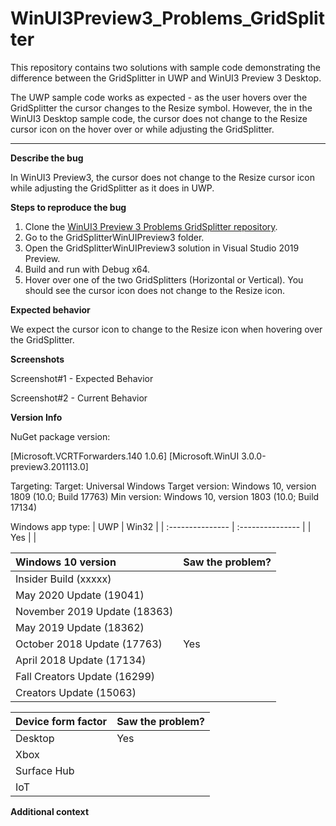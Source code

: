# WinUI3Preview3_Problems_GridSplitter

This repository contains two solutions with sample code demonstrating the difference between the GridSplitter in UWP and WinUI3 Preview 3 Desktop.

The UWP sample code works as expected - as the user hovers over the GridSplitter the cursor changes to the Resize symbol. However, the in the WinUI3 Desktop sample code, the cursor does not change to the Resize cursor icon on the hover over or while adjusting the GridSplitter.

----

**Describe the bug**

In WinUI3 Preview3, the cursor does not change to the Resize cursor icon while adjusting the GridSplitter as it does in UWP.

**Steps to reproduce the bug**
1. Clone the [WinUI3 Preview 3 Problems GridSplitter repository](https://github.com/eleanorleffler/WinUI3Preview3_Problems_GridSplitter).
2. Go to the GridSplitterWinUIPreview3 folder.
3. Open the GridSplitterWinUIPreview3 solution in Visual Studio 2019 Preview.
4. Build and run with Debug x64.
5. Hover over one of the two GridSplitters (Horizontal or Vertical). You should see the cursor icon does not change to the Resize icon.

**Expected behavior**

We expect the cursor icon to change to the Resize icon when hovering over the GridSplitter.

**Screenshots**

Screenshot#1 - Expected Behavior

Screenshot#2 - Current Behavior

**Version Info**

NuGet package version: 

[Microsoft.VCRTForwarders.140 1.0.6]
[Microsoft.WinUI 3.0.0-preview3.201113.0]

Targeting:
Target: Universal Windows
Target version: Windows 10, version 1809 (10.0; Build 17763)
Min version: Windows 10, version 1803 (10.0; Build 17134)

Windows app type:
| UWP              | Win32            |
| :--------------- | :--------------- |
| 		Yes 	   |  				  |

| Windows 10 version                  | Saw the problem? |
| :--------------------------------- | :-------------------- |
| Insider Build (xxxxx)              | 						 |
| May 2020 Update (19041)            | 						 |
| November 2019 Update (18363)       | 						 |
| May 2019 Update (18362)            | 						 |
| October 2018 Update (17763)        | 			Yes			 |
| April 2018 Update (17134)          | 						 |
| Fall Creators Update (16299)       | 						 |
| Creators Update (15063)            | 						 |

| Device form factor | Saw the problem? |
| :----------------- | :--------------- |
| Desktop            | 		Yes			|
| Xbox               | 					|
| Surface Hub        | 					|
| IoT                | 					|

**Additional context**
